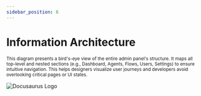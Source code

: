 ```yaml
---
sidebar_position: 6
---
```


# Information Architecture

<small>This diagram presents a bird's-eye view of the entire admin panel's structure. It maps all top-level and nested sections (e.g., Dashboard, Agents, Flows, Users, Settings) to ensure intuitive navigation. This helps designers visualize user journeys and developers avoid overlooking critical pages or UI states.</small>

![Docusaurus Logo](/img/docusaurus.png)
